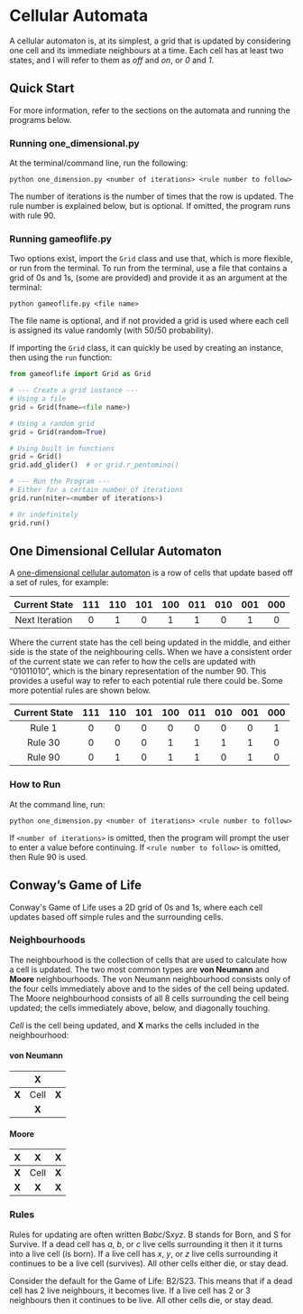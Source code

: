 # Cellular Automata

A cellular automaton is, at its simplest, a grid that is updated by considering one cell and its immediate neighbours at a time. Each cell has at least two states, and I will refer to them as *off* and *on*, or *0* and *1*.

## Quick Start

For more information, refer to the sections on the automata and running the programs below.

### Running one_dimensional.py
At the terminal/command line, run the following:

```shell
python one_dimension.py <number of iterations> <rule number to follow>
```

The number of iterations is the number of times that the row is updated. The rule number is explained below, but is optional. If omitted, the program runs with rule 90.

### Running gameoflife.py
Two options exist, import the `Grid` class and use that, which is more flexible, or run from the terminal.
To run from the terminal, use a file that contains a grid of 0s and 1s, (some are provided) and provide it as an argument at the terminal:
```shell
python gameoflife.py <file name>
```
The file name is optional, and if not provided a grid is used where each cell is assigned its value randomly (with 50/50 probability).

If importing the `Grid` class, it can quickly be used by creating an instance, then using the `run` function:
```python
from gameoflife import Grid as Grid

# --- Create a grid instance ---
# Using a file
grid = Grid(fname=<file name>)

# Using a random grid
grid = Grid(random=True)

# Using built in functions
grid = Grid()
grid.add_glider()  # or grid.r_pentomino()

# --- Run the Program ---
# Either for a certain number of iterations
grid.run(niter=<number of iterations>)

# Or indefinitely
grid.run()
```

## One Dimensional Cellular Automaton
A [one-dimensional cellular automaton](https://mathworld.wolfram.com/ElementaryCellularAutomaton.html) is a row of cells that update based off a set of rules, for example:

| Current State  | 111  | 110  | 101  | 100  | 011  | 010  | 001  | 000  |
| :------------: | :--: | :--: | :--: | :--: | :--: | :--: | :--: | :--: |
| Next Iteration |  0   |  1   |  0   |  1   |  1   |  0   |  1   |  0   |

Where the current state has the cell being updated in the middle, and either side is the state of the neighbouring cells. When we have a consistent order of the current state we can refer to how the cells are updated with “01011010”, which is the binary representation of the number 90. This provides a useful way to refer to each potential rule there could be. Some more potential rules are shown below.

| Current State | 111  | 110  | 101  | 100  | 011  | 010  | 001  | 000  |
| :-----------: | :--: | :--: | :--: | :--: | :--: | :--: | :--: | :--: |
|    Rule 1     |  0   |  0   |  0   |  0   |  0   |  0   |  0   |  1   |
|    Rule 30    |  0   |  0   |  0   |  1   |  1   |  1   |  1   |  0   |
|    Rule 90    |  0   |  1   |  0   |  1   |  1   |  0   |  1   |  0   |

### How to Run

At the command line, run:

```shell
python one_dimension.py <number of iterations> <rule number to follow>
```

If `<number of iterations>` is omitted, then the program will prompt the user to enter a value before continuing. If `<rule number to follow>` is omitted, then Rule 90 is used.

## Conway’s Game of Life

Conway's Game of Life uses a 2D grid of 0s and 1s, where each cell updates based off simple rules and the surrounding cells.

### Neighbourhoods

The neighbourhood is the collection of cells that are used to calculate how a cell is updated. The two most common types are **von Neumann** and **Moore** neighbourhoods. The von Neumann neighbourhood consists only of the four cells immediately above and to the sides of the cell being updated. The Moore neighbourhood consists of all 8 cells surrounding the cell being updated; the cells immediately above, below, and diagonally touching.

*Cell* is the cell being updated, and **X** marks the cells included in the neighbourhood:

#### von Neumann


|       | **X** |       |
| :---: | :---: | :---: |
| **X** | Cell  | **X** |
|       | **X** |       |

#### Moore
|   **X**    | **X** |   **X**    |
| :---: | :---: | :---: |
| **X** | Cell  | **X** |
|    **X**   | **X** |   **X**    |

### Rules

Rules for updating are often written B*abc*/S*xyz*. B stands for Born, and S for Survive. If a dead cell has *a*, *b*, or *c* live cells surrounding it then it it turns into a live cell (is born). If a live cell has *x*, *y*, or *z* live cells surrounding it continues to be a live cell (survives). All other cells either die, or stay dead.

Consider the default for the Game of Life: B2/S23. This means that if a dead cell has 2 live neighbours, it becomes live. If a live cell has 2 or 3 neighbours then it continues to be live. All other cells die, or stay dead.
